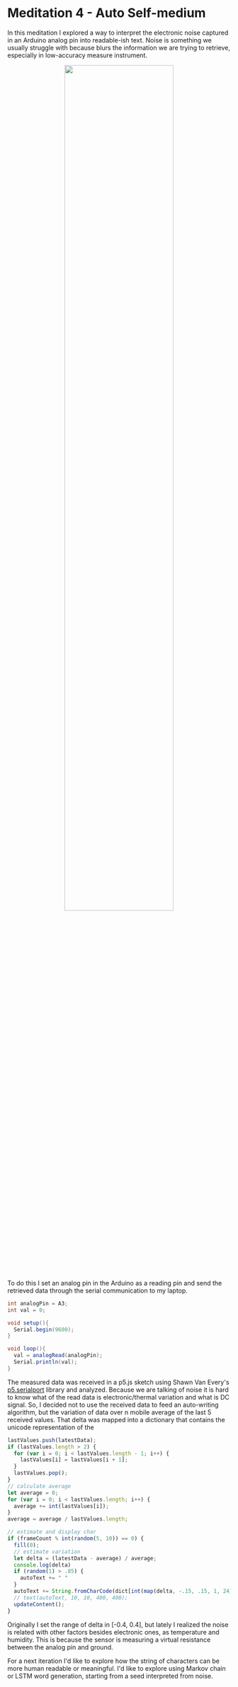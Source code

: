 # Meditation 4 - Auto Self-medium
In this meditation I explored a way to interpret the electronic noise captured in an Arduino analog pin into readable-ish text. Noise is something we usually struggle with because blurs the information we are trying to retrieve, especially in low-accuracy measure instrument.

<p align="center">
  <img src="https://github.com/guillemontecinos/itp_spring_2019_electronic_rituals/blob/master/meditation_4/documentation/noise_autowriter.gif" align="middle" width="70%">
</p>

To do this I set an analog pin in the Arduino as a reading pin and send the retrieved data through the serial communication to my laptop.

```Java
int analogPin = A3;
int val = 0;

void setup(){
  Serial.begin(9600);
}

void loop(){
  val = analogRead(analogPin);
  Serial.println(val);
}
```

The measured data was received in a p5.js sketch using Shawn Van Every's [p5.serialport](https://github.com/vanevery/p5.serialport) library and analyzed. Because we are talking of noise it is hard to know what of the read data is electronic/thermal variation and what is DC signal. So, I decided not to use the received data to feed an auto-writing algorithm, but the variation of data over n mobile average of the last 5 received values. That delta was mapped into a dictionary that contains the unicode representation of the

```javascript
lastValues.push(latestData);
if (lastValues.length > 2) {
  for (var i = 0; i < lastValues.length - 1; i++) {
    lastValues[i] = lastValues[i + 1];
  }
  lastValues.pop();
}
// calculate average
let average = 0;
for (var i = 0; i < lastValues.length; i++) {
  average += int(lastValues[i]);
}
average = average / lastValues.length;

// estimate and display char
if (frameCount % int(random(5, 10)) == 0) {
  fill(0);
  // estimate variation
  let delta = (latestData - average) / average;
  console.log(delta)
  if (random(1) > .85) {
    autoText += " "
  }
  autoText += String.fromCharCode(dict[int(map(delta, -.15, .15, 1, 24))]);
  // text(autoText, 10, 10, 400, 400);
  updateContent();
}
```

Originally I set the range of delta in [-0.4, 0.4], but lately I realized the noise is related with other factors besides electronic ones, as temperature and humidity. This is because the sensor is measuring a virtual resistance between the analog pin and ground.

For a next iteration I'd like to explore how the string of characters can be more human readable or meaningful. I'd like to explore using Markov chain or LSTM word generation, starting from a seed interpreted from noise.
